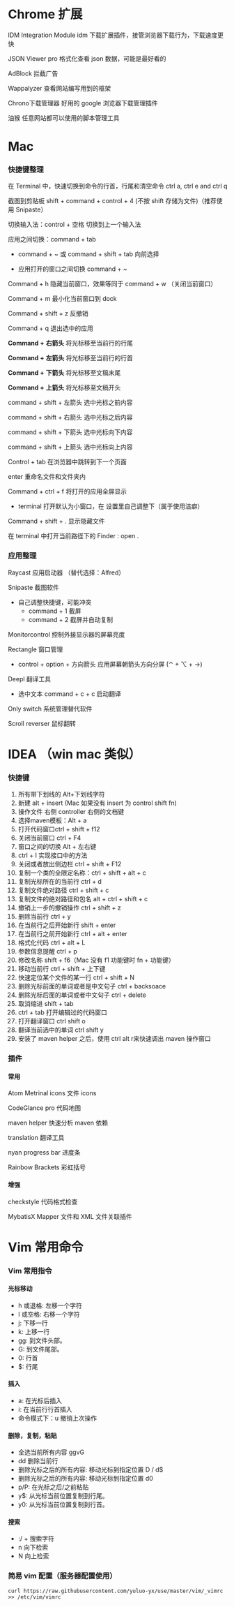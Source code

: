 # Chrome 扩展

IDM Integration Module idm 下载扩展插件，接管浏览器下载行为，下载速度更快

JSON Viewer pro 格式化查看 json 数据，可能是最好看的

AdBlock 拦截广告

Wappalyzer 查看网站编写用到的框架

Chrono下载管理器 好用的 google 浏览器下载管理插件

油猴 任意网站都可以使用的脚本管理工具

# Mac 

### 快捷键整理

在 Terminal 中，快速切换到命令的行首，行尾和清空命令 ctrl a, ctrl e and ctrl q

截图到剪贴板 shift + command + control + 4 (不按 shift 存储为文件)（推荐使用 Snipaste）

切换输入法：control + 空格 切换到上一个输入法

应用之间切换：command + tab

- command + ~ 或 command + shift + tab 向前选择

- 应用打开的窗口之间切换 command + ~ 

Command + h 隐藏当前窗口，效果等同于 command + w （关闭当前窗口）

Command + m 最小化当前窗口到 dock

Command + shift + z 反撤销

Command + q 退出选中的应用 

**Command +** **右箭头** 将光标移至当前行的行尾

**Command +** **左箭头** 将光标移至当前行的行首

**Command +** **下箭头** 将光标移至文稿末尾

**Command +** **上箭头** 将光标移至文稿开头

command + shift + 左箭头  选中光标之前内容

command + shift + 右箭头  选中光标之后内容

command + shift + 下箭头  选中光标向下内容

command + shift + 上箭头  选中光标向上内容

Control + tab 在浏览器中跳转到下一个页面

enter 重命名文件和文件夹内

Command + ctrl + f  将打开的应用全屏显示

- terminal 打开默认为小窗口，在 设置里自己调整下（属于使用洁癖）

Command + shift + . 显示隐藏文件

在 terminal 中打开当前路径下的 Finder :  open . 

### 应用整理

Raycast 应用启动器 （替代选择：Alfred）

Snipaste 截图软件

- 自己调整快捷键，可能冲突 
  -  command + 1 截屏
  -  command + 2 截屏并自动复制

Monitorcontrol 控制外接显示器的屏幕亮度

Rectangle 窗口管理

- control + option + 方向箭头 应用屏幕朝箭头方向分屏 (⌃ + ⌥ + →)

Deepl 翻译工具

- 选中文本 command + c + c 启动翻译

Only switch 系统管理替代软件

Scroll reverser 鼠标翻转

# IDEA （win mac 类似）

### 快捷键

1. 所有带下划线的 Alt+下划线字符
2. 新建 alt + insert (Mac 如果没有 insert 为 control shift fn)
3. 操作文件  右侧 controller 右侧的文档键
4. 选择maven模板：Alt + a
5. 打开代码窗口ctrl + shift + f12
6. 关闭当前窗口 ctrl + F4
7. 窗口之间的切换 Alt + 左右键
8. ctrl + I 实现接口中的方法
9. 关闭或者放出侧边栏  ctrl + shift + F12
10. 复制一个类的全限定名称：ctrl + shift + alt + c
11. 复制光标所在的当前行 ctrl + d
12. 复制文件绝对路径 ctrl + shift + c
13. 复制文件的绝对路径和包名 alt + ctrl + shift + c
14. 撤销上一步的撤销操作  ctrl + shift + z
15. 删除当前行  ctrl + y
16. 在当前行之后开始新行 shift + enter
17. 在当前行之前开始新行 ctrl + alt + enter
18. 格式化代码  ctrl + alt + L
19. 参数信息提醒 ctrl + p
20. 修改名称 shift + f6（Mac 没有 f1 功能键时 fn + 功能键）
21. 移动当前行 ctrl + shift + 上下键
22. 快速定位某个文件的某一行  ctrl + shift + N
23. 删除光标前面的单词或者是中文句子 ctrl + backsoace
24. 删除光标后面的单词或者中文句子 ctrl + delete
25. 取消缩进 shift + tab
26. ctrl + tab 打开编辑过的代码窗口
27. 打开翻译窗口 ctrl shift o
28. 翻译当前选中的单词 ctrl shift y
29. 安装了 maven helper 之后，使用 ctrl alt r来快速调出 maven 操作窗口

### 插件

#### 常用

Atom Metrinal icons 文件 icons

CodeGlance pro 代码地图

maven helper 快速分析 maven 依赖

translation 翻译工具

nyan progress bar 进度条

Rainbow Brackets 彩虹括号

#### 增强

checkstyle  代码格式检查

MybatisX Mapper 文件和 XML 文件关联插件

# Vim 常用命令

### Vim 常用指令

#### 光标移动

- h 或退格: 左移一个字符
- l 或空格: 右移一个字符
- j: 下移一行
- k: 上移一行
- gg: 到文件头部。
- G: 到文件尾部。
- 0: 行首
- $: 行尾

#### 插入

- a: 在光标后插入
- i: 在当前行行首插入
- 命令模式下：u 撤销上次操作

#### 删除，复制，粘贴

- 全选当前所有内容 ggvG
- dd 删除当前行
- 删除光标之后的所有内容: 移动光标到指定位置 D / d$
- 删除光标之后的所有内容: 移动光标到指定位置 d0
- p/P: 在光标之后/之前粘贴
- y$: 从光标当前位置复制到行尾。
- y0: 从光标当前位置复制到行首。

#### 搜索

- :/ + 搜索字符
- n 向下检索
- N 向上检索

### 简易 vim 配置（服务器配置使用）

```vim
curl https://raw.githubusercontent.com/yuluo-yx/use/master/vim/_vimrc >> /etc/vim/vimrc
```





 
